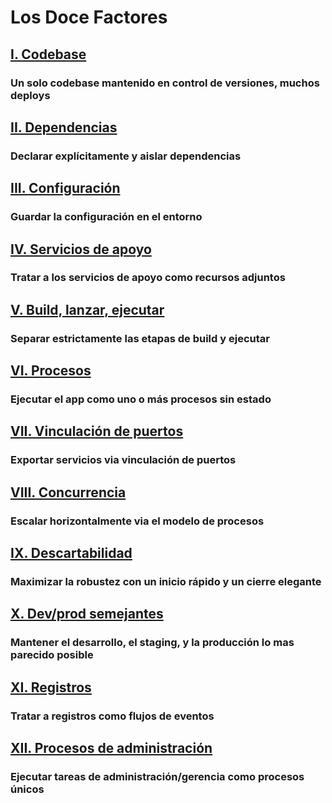 Los Doce Factores
=================

## [I. Codebase](./codebase)
### Un solo codebase mantenido en control de versiones, muchos deploys

## [II. Dependencias](./dependencies)
### Declarar explícitamente y aislar dependencias

## [III. Configuración](./config)
### Guardar la configuración en el entorno

## [IV. Servicios de apoyo](./backing-services)
### Tratar a los servicios de apoyo como recursos adjuntos

## [V. Build, lanzar, ejecutar](./build-release-run)
### Separar estrictamente las etapas de build y ejecutar

## [VI. Procesos](./processes)
### Ejecutar el app como uno o más procesos sin estado

## [VII. Vinculación de puertos](./port-binding)
### Exportar servicios via vinculación de puertos

## [VIII. Concurrencia](./concurrency)
### Escalar horizontalmente via el modelo de procesos

## [IX. Descartabilidad](./disposability)
### Maximizar la robustez con un inicio rápido y un cierre elegante

## [X. Dev/prod semejantes](./dev-prod-parity)
### Mantener el desarrollo, el staging, y la producción lo mas parecido posible

## [XI. Registros](./logs)
### Tratar a registros como flujos de eventos

## [XII. Procesos de administración](./admin-processes)
### Ejecutar tareas de administración/gerencia como procesos únicos
